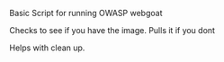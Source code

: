 Basic Script for running OWASP webgoat

Checks to see if you have the image. Pulls it if you dont

Helps with clean up. 
